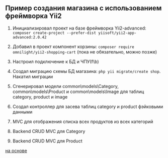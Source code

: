 ## Пример создания магазина с использованием фреймворка Yii2

1.  Инициализировал проект на базе фреймворка Yii2-advanced: `composer create-project --prefer-dist yiisoft/yii2-app-advanced:2.0.42`

2.  Добавил в проект компонент корзины: `composer require omnilight/yii2-shopping-cart` (пока не обязательно, можно позже)

3.  Настроил подключение к БД и ЧПУ(f\b)

4.  Создал миграцию схемы БД магазина: `php yii migrate/create shop`. Накатил миграции

5.  Сгенерировал модели common\models\Category, common\models\Product и common\models\Image для таблиц category, product и image

6.  Создал контроллер для засева таблиц category и product фэйковыми данными

7.  MVC для отображения списка всех продуктов из всех категорий

8.  Backend CRUD MVC для Category

9.  Backend CRUD MVC для Product

[на основе](https://github.com/samdark/yii2-shop)
